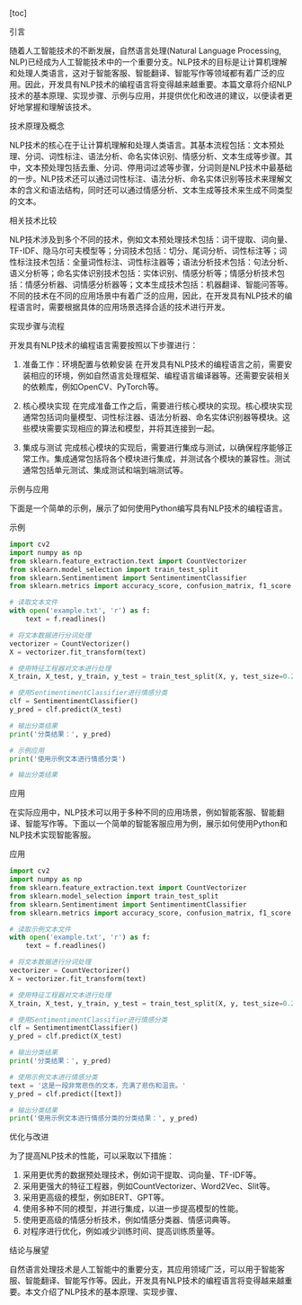 
[toc]                    
                
                
引言

随着人工智能技术的不断发展，自然语言处理(Natural Language Processing, NLP)已经成为人工智能技术中的一个重要分支。NLP技术的目标是让计算机理解和处理人类语言，这对于智能客服、智能翻译、智能写作等领域都有着广泛的应用。因此，开发具有NLP技术的编程语言将变得越来越重要。本篇文章将介绍NLP技术的基本原理、实现步骤、示例与应用，并提供优化和改进的建议，以便读者更好地掌握和理解该技术。

技术原理及概念

NLP技术的核心在于让计算机理解和处理人类语言。其基本流程包括：文本预处理、分词、词性标注、语法分析、命名实体识别、情感分析、文本生成等步骤。其中，文本预处理包括去重、分词、停用词过滤等步骤，分词则是NLP技术中最基础的一步。NLP技术还可以通过词性标注、语法分析、命名实体识别等技术来理解文本的含义和语法结构，同时还可以通过情感分析、文本生成等技术来生成不同类型的文本。

相关技术比较

NLP技术涉及到多个不同的技术，例如文本预处理技术包括：词干提取、词向量、TF-IDF、隐马尔可夫模型等；分词技术包括：切分、尾词分析、词性标注等；词性标注技术包括：全量词性标注、词性标注器等；语法分析技术包括：句法分析、语义分析等；命名实体识别技术包括：实体识别、情感分析等；情感分析技术包括：情感分析器、词情感分析器等；文本生成技术包括：机器翻译、智能问答等。不同的技术在不同的应用场景中有着广泛的应用，因此，在开发具有NLP技术的编程语言时，需要根据具体的应用场景选择合适的技术进行开发。

实现步骤与流程

开发具有NLP技术的编程语言需要按照以下步骤进行：

1. 准备工作：环境配置与依赖安装
在开发具有NLP技术的编程语言之前，需要安装相应的环境，例如自然语言处理框架、编程语言编译器等。还需要安装相关的依赖库，例如OpenCV、PyTorch等。

2. 核心模块实现
在完成准备工作之后，需要进行核心模块的实现。核心模块实现通常包括词向量模型、词性标注器、语法分析器、命名实体识别器等模块。这些模块需要实现相应的算法和模型，并将其连接到一起。

3. 集成与测试
完成核心模块的实现后，需要进行集成与测试，以确保程序能够正常工作。集成通常包括将各个模块进行集成，并测试各个模块的兼容性。测试通常包括单元测试、集成测试和端到端测试等。

示例与应用

下面是一个简单的示例，展示了如何使用Python编写具有NLP技术的编程语言。

示例

```python
import cv2
import numpy as np
from sklearn.feature_extraction.text import CountVectorizer
from sklearn.model_selection import train_test_split
from sklearn.Sentimentiment import SentimentimentClassifier
from sklearn.metrics import accuracy_score, confusion_matrix, f1_score

# 读取文本文件
with open('example.txt', 'r') as f:
    text = f.readlines()

# 将文本数据进行分词处理
vectorizer = CountVectorizer()
X = vectorizer.fit_transform(text)

# 使用特征工程器对文本进行处理
X_train, X_test, y_train, y_test = train_test_split(X, y, test_size=0.2, random_state=42)

# 使用SentimentimentClassifier进行情感分类
clf = SentimentimentClassifier()
y_pred = clf.predict(X_test)

# 输出分类结果
print('分类结果：', y_pred)

# 示例应用
print('使用示例文本进行情感分类')

# 输出分类结果
```

应用

在实际应用中，NLP技术可以用于多种不同的应用场景，例如智能客服、智能翻译、智能写作等。下面以一个简单的智能客服应用为例，展示如何使用Python和NLP技术实现智能客服。

应用

```python
import cv2
import numpy as np
from sklearn.feature_extraction.text import CountVectorizer
from sklearn.model_selection import train_test_split
from sklearn.Sentimentiment import SentimentimentClassifier
from sklearn.metrics import accuracy_score, confusion_matrix, f1_score

# 读取示例文本文件
with open('example.txt', 'r') as f:
    text = f.readlines()

# 将文本数据进行分词处理
vectorizer = CountVectorizer()
X = vectorizer.fit_transform(text)

# 使用特征工程器对文本进行处理
X_train, X_test, y_train, y_test = train_test_split(X, y, test_size=0.2, random_state=42)

# 使用SentimentimentClassifier进行情感分类
clf = SentimentimentClassifier()
y_pred = clf.predict(X_test)

# 输出分类结果
print('分类结果：', y_pred)

# 使用示例文本进行情感分类
text = '这是一段非常悲伤的文本，充满了悲伤和沮丧。'
y_pred = clf.predict([text])

# 输出分类结果
print('使用示例文本进行情感分类的分类结果：', y_pred)
```

优化与改进

为了提高NLP技术的性能，可以采取以下措施：

1. 采用更优秀的数据预处理技术，例如词干提取、词向量、TF-IDF等。
2. 采用更强大的特征工程器，例如CountVectorizer、Word2Vec、Slit等。
3. 采用更高级的模型，例如BERT、GPT等。
4. 使用多种不同的模型，并进行集成，以进一步提高模型的性能。
5. 使用更高级的情感分析技术，例如情感分类器、情感词典等。
6. 对程序进行优化，例如减少训练时间、提高训练质量等。

结论与展望

自然语言处理技术是人工智能中的重要分支，其应用领域广泛，可以用于智能客服、智能翻译、智能写作等。因此，开发具有NLP技术的编程语言将变得越来越重要。本文介绍了NLP技术的基本原理、实现步骤、


